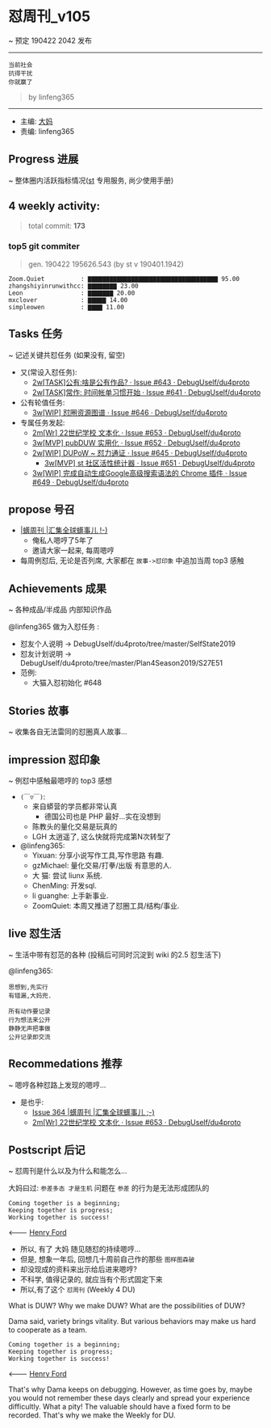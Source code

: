# 怼周刊_v105
~ 预定 190422 2042 发布

-----------------------------------------


    当前社会
    抗得干扰
    你就赢了

> by linfeng365



-----------------------------------------

- 主编: [大妈](http://du.zoomquiet.io/2014-02/ac0-zq/)
- 责编: linfeng365


## Progress 进展 
~ 整体圈内活跃指标情况([st](https://github.com/DebugUself/du4proto/tree/DU_tools/st) 专用服务, 尚少使用手册)

## 4 weekly activity:
> total commit: **173**

### top5 git commiter
> gen. 190422 195626.543 (by st v 190401.1942)

```
Zoom.Quiet          : ▇▇▇▇▇▇▇▇▇▇▇▇▇▇▇▇▇▇▇▇▇▇▇▇▇▇▇▇▇▇▇▇▇▇▇▇ 95.00
zhangshiyinrunwithcc: ▇▇▇▇▇▇▇▇ 23.00
Leon                : ▇▇▇▇▇▇▇ 20.00
mxclover            : ▇▇▇▇▇ 14.00
simpleowen          : ▇▇▇▇ 11.00
```



## Tasks 任务 
~ 记述关键共怼任务 (如果没有, 留空)

- 又(常设入怼任务):
    + [2w[TASK]公有:啥是公有作品? · Issue #643 · DebugUself/du4proto](https://github.com/DebugUself/du4proto/issues/643)
    + [2w[TASK]常作: 时间帐单习惯开始 · Issue #641 · DebugUself/du4proto](https://github.com/DebugUself/du4proto/issues/641)
- 公有轮值任务:
    + [3w[WIP] 怼圈资源图谱 · Issue #646 · DebugUself/du4proto](https://github.com/DebugUself/du4proto/issues/646)
- 专属任务发起:
    + [2m[Wr] 22世纪学校 文本化 · Issue #653 · DebugUself/du4proto](https://github.com/DebugUself/du4proto/issues/653)
    + [3w[MVP] pubDUW 实用化 · Issue #652 · DebugUself/du4proto](https://github.com/DebugUself/du4proto/issues/652)
    + [2w[WIP] DUPoW ~ 怼力通证 · Issue #645 · DebugUself/du4proto](https://github.com/DebugUself/du4proto/issues/645)
        * [3w[MVP] st 社区活性统计器 · Issue #651 · DebugUself/du4proto](https://github.com/DebugUself/du4proto/issues/651)
    + [3w[WIP] 完成自动生成Google高级搜索语法的 Chrome 插件 · Issue #649 · DebugUself/du4proto](https://github.com/DebugUself/du4proto/issues/649)

## propose 号召

- [|蠎周刊 |汇集全球蠎事儿 !-)](http://weekly.pychina.org/archives.html)
    + 俺私人嗯哼了5年了
    + 邀请大家一起来, 每周嗯哼
- 每周例怼后, 无论是否列席, 大家都在 `故事->怼印象` 中追加当周 top3 感触


## Achievements 成果 
~ 各种成品/半成品 内部知识作品

@linfeng365 做为入怼任务 :

- 怼友个人说明 → DebugUself/du4proto/tree/master/SelfState2019
- 怼友计划说明 → DebugUself/du4proto/tree/master/Plan4Season2019/S27E51
- 范例:
    + 大猫入怼初始化 #648

## Stories 故事 
~ 收集各自无法雷同的怼圈真人故事...

## impression 怼印象 
~ 例怼中感触最嗯哼的 top3 感想

- `(￣▽￣)`:
    + 来自蟒营的学员都非常认真
        * 德国公司也是 PHP 最好...实在没想到
    + 陈教头的量化交易是玩真的
    + LGH 太逍遥了, 这么快就将完成第N次转型了
- @linfeng365:
    + Yixuan: 分享小说写作工具,写作思路 有趣. 
    + gzMichael: 量化交易/打拳/出版 有意思的人. 
    + 大 猫: 尝试 liunx 系统. 
    + ChenMing: 开发sql. 
    + li guanghe: 上手新事业. 
    + ZoomQuiet: 本周又推进了怼圈工具/结构/事业. 



## live 怼生活
~ 生活中带有怼范的各种 (投稿后可同时沉淀到 wiki 的2.5 怼生活下)

@linfeng365:

    思想到,先实行
    有错漏,大妈兜. 

    所有动作要记录
    行为想法来公开
    静静无声把事做
    公开记录即交流


## Recommedations 推荐 
~ 嗯哼各种怼路上发现的嗯哼...

- 是也乎:
    + [Issue 364 |蠎周刊 |汇集全球蠎事儿 ;-)](http://weekly.pychina.org/issue/issue-364.html)
    + [2m[Wr] 22世纪学校 文本化 · Issue #653 · DebugUself/du4proto](https://github.com/DebugUself/du4proto/issues/653)


## Postscript 后记 
~ 怼周刊是什么以及为什么和能怎么...

大妈曰过: `参差多态 才是生机`
问题在 `参差` 的行为是无法形成团队的

    Coming together is a beginning; 
    Keeping together is progress; 
    Working together is success!

<--- [Henry Ford](https://www.brainyquote.com/quotes/quotes/h/henryford121997.html)

- 所以, 有了 大妈 随见随怼的持续嗯哼...
- 但是, 想象一年后, 回想几十周前自己作的那些 `图样图森破` 
- 却没现成的资料来出示给后进来嗯哼?
- 不科学, 值得记录的, 就应当有个形式固定下来
- 所以,有了这个 `怼周刊` (Weekly 4 DU)

What is DUW?
Why we make DUW?
What are the possibilities of DUW?

Dama said, variety brings vitality.
But various behaviors may make us hard to cooperate as a team.

    Coming together is a beginning; 
    Keeping together is progress; 
    Working together is success!

<--- [Henry Ford](https://www.brainyquote.com/quotes/quotes/h/henryford121997.html)

That's why Dama keeps on debugging.
However, as time goes by, maybe you would not remember these days clearly and spread your experience difficultly.
What a pity!
The valuable should have a fixed form to be recorded.
That's why we make the Weekly for DU.

